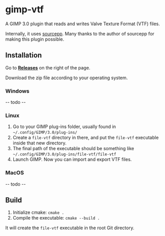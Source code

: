 # gimp-vtf

A GIMP 3.0 plugin that reads and writes Valve Texture Format (VTF) files.

Internally, it uses [sourcepp](https://github.com/craftablescience/sourcepp/). Many thanks to the author of sourcepp for making this plugin possible.

## Installation

Go to **[Releases](./releases/)** on the right of the page.

Download the zip file according to your operating system.

### Windows

\-\- todo \-\-

### Linux

1. Go to your GIMP plug-ins folder, usually found in `~/.config/GIMP/3.0/plug-ins/`
2. Create a `file-vtf` directory in there, and put the `file-vtf` executable inside that new directory.
3. The final path of the executable should be something like `~/.config/GIMP/3.0/plug-ins/file-vtf/file-vtf`
4. Launch GIMP. Now you can import and export VTF files.

### MacOS

\-\- todo \-\-

## Build

1. Initialize cmake: `cmake .`
2. Compile the executable: `cmake --build .`

It will create the `file-vtf` executable in the root Git directory.
